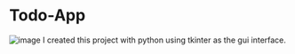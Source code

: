 # Todo-App
![image](https://github.com/DJohnson04/Todo-App/assets/77345938/99be81d2-6008-403c-98eb-d6b6f07c6b27)
I created this project with python using tkinter as the gui interface.
